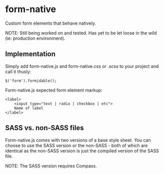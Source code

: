 form-native
===========

Custom form elements that behave natively.

NOTE: Still being worked on and tested. Has yet to be let loose in the wild (ie: production environment).


Implementation
--------------

Simply add form-native.js and form-native.css or .scss to your project and call it thusly:

    $('form').formidable();


Form-native.js expected form element markup:

	<label>
		<input type="text | radio | checkbox | etc">
		Name of label
	</label>


SASS vs. non-SASS files
-----------------------

Form-native.js comes with two versions of a base style sheet. You can choose to use the SASS version or the non-SASS - both of which are identical
as the non-SASS version is just the compiled version of the SASS file.

NOTE: The SASS version requires Compass.
